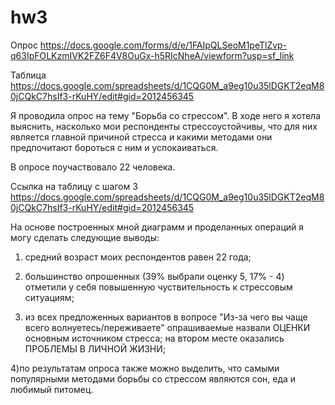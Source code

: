 # hw3
Опрос https://docs.google.com/forms/d/e/1FAIpQLSeoM1peTlZvp-q63IpFOLKzmIVK2FZ6F4V8OuGx-h5RIcNheA/viewform?usp=sf_link 

Таблица https://docs.google.com/spreadsheets/d/1CQG0M_a9eg10u35lDGKT2eqM80jCQkC7hsIf3-rKuHY/edit#gid=2012456345 

Я проводила опрос на тему "Борьба со стрессом".
В ходе него я хотела выяснить, насколько мои респонденты стрессоустойчивы, что для них является главной причиной стресса и какими методами они предпочитают бороться с ним и успокаиваться.

В опросе поучаствовало 22 человека.

Ссылка на таблицу с шагом 3
https://docs.google.com/spreadsheets/d/1CQG0M_a9eg10u35lDGKT2eqM80jCQkC7hsIf3-rKuHY/edit#gid=2012456345

На основе построенных мной диаграмм и проделанных операций я могу сделать следующие выводы:
1) средний возраст моих респондентов равен 22 года;

2) большинство опрошенных (39% выбрали оценку 5, 17% - 4) отметили у себя повышенную чуствительность к стрессовым ситуациям;

3) из всех предложенных вариантов в вопросе "Из-за чего вы чаще всего волнуетесь/переживаете" опрашиваемые назвали ОЦЕНКИ основным источником стресса; на втором месте оказались ПРОБЛЕМЫ В ЛИЧНОЙ ЖИЗНИ;

4)по результатам опроса также можно выделить, что самыми популярными методами борьбы со стрессом являются сон, еда и любимый питомец.
